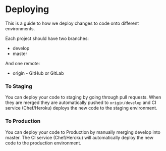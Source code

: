 # Deploying

This is a guide to how we deploy changes to code onto different environments.

Each project should have two branches:
* develop
* master

And one remote:

* origin - GitHub or GitLab

### To Staging

You can deploy your code to staging by going through pull requests. When they are merged they are automatically pushed to `origin/develop` and CI service (Chef/Heroku) deploys the new code to the staging environment.

### To Production

You can deploy your code to Production by manually merging develop into master. The CI service (Chef/Heroku) will automatically deploy the new code to the production environment.
